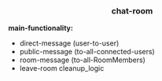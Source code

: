 
<h3 align="center">chat-room</h3>

**main-functionality:**
- direct-message (user-to-user)
- public-message (to-all-connected-users)
- room-message (to-all-RoomMembers)
- leave-room cleanup_logic

